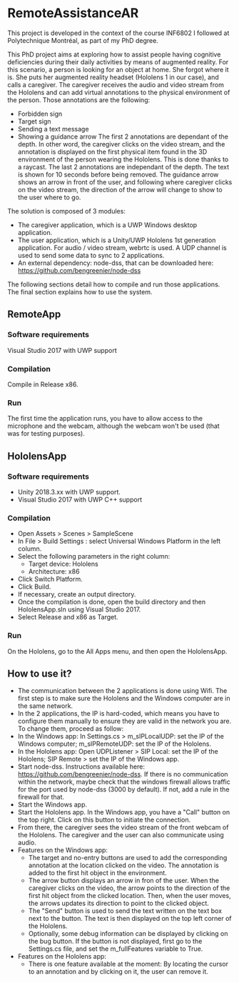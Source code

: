 # RemoteAssistanceAR

This project is developed in the context of the course INF6802 I followed at Polytechnique Montréal, as part of my PhD degree.

This PhD project aims at exploring how to assist people having cognitive deficiencies during their daily activities by means of augmented reality.
For this scenario, a person is looking for an object at home. She forgot where it is. She puts her augmented reality headset (Hololens 1 in our case), and calls a caregiver. The caregiver receives the audio and video stream from the Hololens and can add virtual annotations to the physical environment of the person. Those annotations are the following:
- Forbidden sign
- Target sign
- Sending a text message
- Showing a guidance arrow
The first 2 annotations are dependant of the depth. In other word, the caregiver clicks on the video stream, and the annotation is displayed on the first physical item found in the 3D environment of the person wearing the Hololens. This is done thanks to a raycast.
The last 2 annotations are independant of the depth. The text is shown for 10 seconds before being removed. The guidance arrow shows an arrow in front of the user, and following where caregiver clicks on the video stream, the direction of the arrow will change to show to the user where to go.

The solution is composed of 3 modules:
- The caregiver application, which is a UWP Windows desktop application.
- The user application, which is a Unity/UWP Hololens 1st generation application.
For audio / video stream, webrtc is used. A UDP channel is used to send some data to sync to 2 applications.
- An external dependency: node-dss, that can be downloaded here: https://github.com/bengreenier/node-dss

The following sections detail how to compile and run those applications. The final section explains how to use the system.

## RemoteApp
### Software requirements
Visual Studio 2017 with UWP support

### Compilation
Compile in Release x86.

### Run
The first time the application runs, you have to allow access to the microphone and the webcam, although the webcam won't be used (that was for testing purposes).

## HololensApp
### Software requirements
- Unity 2018.3.xx with UWP support.
- Visual Studio 2017 with UWP C++ support

### Compilation
- Open Assets > Scenes > SampleScene
- In File > Build Settings : select Universal Windows Platform in the left column.
- Select the following parameters in the right column:
	- Target device: Hololens
	- Architecture: x86
- Click Switch Platform.
- Click Build.
- If necessary, create an output directory.
- Once the compilation is done, open the build directory and then HololensApp.sln using Visual Studio 2017.
- Select Release and x86 as Target.

### Run
On the Hololens, go to the All Apps menu, and then open the HololensApp.

## How to use it?

- The communication between the 2 applications is done using Wifi. The first step is to make sure the Hololens and the Windows computer are in the same network. 
- In the 2 applications, the IP is hard-coded, which means you have to configure them manually to ensure they are valid in the network you are. To change them, proceed as follow:
- In the Windows app: In Settings.cs > m_sIPLocalUDP: set the IP of the Windows computer; m_sIPRemoteUDP: set the IP of the Hololens.
- In the Hololens app: Open UDPListener > SIP Local: set the IP of the Hololens; SIP Remote > set the IP of the Windows app.
- Start node-dss. Instructions available here: https://github.com/bengreenier/node-dss. If there is no communication within the network, maybe check that the windows firewall allows traffic for the port used by node-dss (3000 by default). If not, add a rule in the firewall for that.
- Start the Windows app.
- Start the Hololens app.
 In the Windows app, you have a "Call" button on the top right. Click on this button to initiate the connection.
- From there, the caregiver sees the video stream of the front webcam of the Hololens. The caregiver and the user can also communicate using audio.
- Features on the Windows app:
	- The target and no-entry buttons are used to add the corresponding annotation at the location clicked on the video. The annotation is added to the first hit object in the environment.
	- The arrow button displays an arrow in fron of the user. When the caregiver clicks on the video, the arrow points to the direction of the first hit object from the clicked location. Then, when the user moves, the arrows updates its direction to point to the clicked object.
	- The "Send" button is used to send the text written on the text box next to the button. The text is then displayed on the top left corner of the Hololens.
	- Optionally, some debug information can be displayed by clicking on the bug button. If the button is not displayed, first go to the Settings.cs file, and set the m_fullFeatures variable to True.
- Features on the Hololens app:
	- There is one feature available at the moment: By locating the cursor to an annotation and by clicking on it, the user can remove it.
